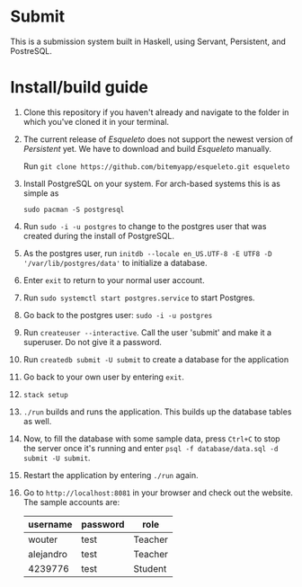 # Submit

This is a submission system built in Haskell, using Servant, Persistent, and PostreSQL.

# Install/build guide

1. Clone this repository if you haven't already and navigate to the folder in which you've cloned it in your terminal.
1. The current release of _Esqueleto_ does not support the newest version of _Persistent_ yet. We have to download and build _Esqueleto_ manually.
 
    Run `git clone https://github.com/bitemyapp/esqueleto.git esqueleto`
1. Install PostgreSQL on your system. For arch-based systems this is as simple as

    `sudo pacman -S postgresql`
1. Run `sudo -i -u postgres` to change to the postgres user that was created during the install of PostgreSQL.
1. As the postgres user, run `initdb --locale en_US.UTF-8 -E UTF8 -D '/var/lib/postgres/data'` to initialize a database.
1. Enter `exit` to return to your normal user account.
1. Run `sudo systemctl start postgres.service` to start Postgres.
1. Go back to the postgres user: `sudo -i -u postgres`
1. Run `createuser --interactive`. Call the user 'submit' and make it a superuser. Do not give it a password.
1. Run `createdb submit -U submit` to create a database for the application
1. Go back to your own user by entering `exit`.
1. `stack setup`
1. `./run` builds and runs the application. This builds up the database tables as well.
1. Now, to fill the database with some sample data, press `Ctrl+C` to stop the server once it's running and enter `psql -f database/data.sql -d submit -U submit`.
1. Restart the application by entering `./run` again.
1. Go to `http://localhost:8081` in your browser and check out the website. The sample accounts are:

    username | password | role
    --- | --- | ---
    wouter | test | Teacher
    alejandro | test | Teacher
    4239776 | test | Student